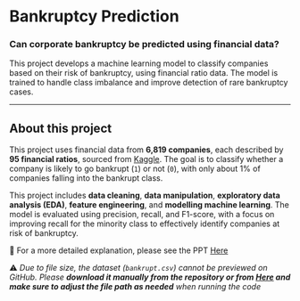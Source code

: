 # Bankruptcy Prediction

### Can corporate bankruptcy be predicted using financial data? ###

This project develops a machine learning model to classify companies based on their risk of bankruptcy, using financial ratio data. The model is trained to handle class imbalance and improve detection of rare bankruptcy cases. 

---

## About this project

This project uses financial data from **6,819 companies**, each described by **95 financial ratios**, sourced from [Kaggle](https://www.kaggle.com/datasets/fedesoriano/company-bankruptcy-prediction). The goal is to classify whether a company is likely to go bankrupt (`1`) or not (`0`), with only about 1% of companies falling into the bankrupt class.

This project includes **data cleaning**, **data manipulation**, **exploratory data analysis (EDA)**, **feature engineering**, and **modelling machine learning**.  The model is evaluated using precision, recall, and F1-score, with a focus on improving recall for the minority class to effectively identify companies at risk of bankruptcy.

📎 For a more detailed explanation, please see the PPT [Here](https://github.com/felicia2025-hue/Bankcruptcy-Prediction/blob/main/Bankcruptcy%20Prediction%20%20Presentation.pdf)

⚠️ *Due to file size, the dataset (`bankrupt.csv`) cannot be previewed on GitHub. Please **download it manually from the repository or from [Here](https://github.com/felicia2025-hue/Bankcruptcy-Prediction/blob/main/Dataset%20(Bankcruptcy%20Prediction)/bankcrupt.csv) and make sure to adjust the file path as needed** when running the code*
